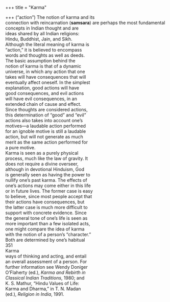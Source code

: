 +++
title = "Karma"

+++
(“action”) The notion of karma and its  
connection with reincarnation (**samsara**) are perhaps the most fundamental  
concepts in Indian thought and are  
ideas shared by all Indian religions:  
Hindu, Buddhist, Jain, and Sikh.  
Although the literal meaning of karma is  
“action,” it is believed to encompass  
words and thoughts as well as deeds.  
The basic assumption behind the  
notion of karma is that of a dynamic  
universe, in which any action that one  
takes will have consequences that will  
eventually affect oneself. In the simplest  
explanation, good actions will have  
good consequences, and evil actions  
will have evil consequences, in an  
extended chain of cause and effect.  
Since thoughts are considered actions,  
this determination of “good” and “evil”  
actions also takes into account one’s  
motives—a laudable action performed  
for an ignoble motive is still a laudable  
action, but will not generate as much  
merit as the same action performed for  
a pure motive.  
Karma is seen as a purely physical  
process, much like the law of gravity. It  
does not require a divine overseer,  
although in devotional Hinduism, God  
is generally seen as having the power to  
nullify one’s past karma. The effects of  
one’s actions may come either in this life  
or in future lives. The former case is easy  
to believe, since most people accept that  
their actions have consequences, but  
the latter case is much more difficult to  
support with concrete evidence. Since  
the general tone of one’s life is seen as  
more important than a few isolated acts,  
one might compare the idea of karma  
with the notion of a person’s “character.”  
Both are determined by one’s habitual  
351  
Karma  
ways of thinking and acting, and entail  
an overall assessment of a person. For  
further information see Wendy Doniger  
O’Flaherty (ed.), *Karma and Rebirth in*  
*Classical Indian Traditions*, 1980; and  
K. S. Mathur, “Hindu Values of Life:  
Karma and Dharma,” in T. N. Madan  
(ed.), *Religion in India*, 1991.
